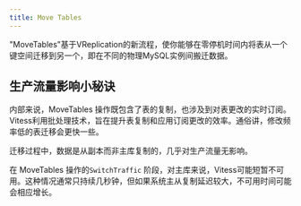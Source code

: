 ```yaml
---
title: Move Tables
---
```


"MoveTables"基于VReplication的新流程，使你能够在零停机时间内将表从一个键空间迁移到另一个，即在不同的物理MySQL实例间搬迁数据。

## 生产流量影响小秘诀
内部来说，MoveTables  操作既包含了表的复制，也涉及到对表更改的实时订阅。Vitess利用批处理技术，旨在提升表复制和应用订阅更改的效率。通俗讲，修改频率低的表迁移会更快一些。

迁移过程中，数据是从副本而非主库复制的，几乎对生产流量无影响。

在 MoveTables 操作的`SwitchTraffic` 阶段，对主库来说，Vitess可能短暂不可用。这种情况通常只持续几秒钟，但如果系统主从复制延迟较大，不可用时间可能会相应增长。
